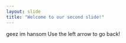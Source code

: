```yaml
---
layout: slide
title: "Welcome to our second slide!"
---
```

geez im hansom
Use the left arrow to go back!
